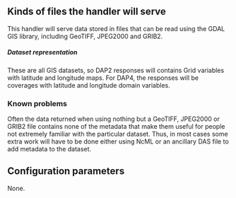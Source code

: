 ## Kinds of files the handler will serve

This handler will serve data stored in files that can be read using the
GDAL GIS library, including GeoTIFF, JPEG2000 and GRIB2.

##### Dataset representation

These are all GIS datasets, so DAP2 responses will contains Grid
variables with latitude and longitude maps. For DAP4, the responses will
be coverages with latitude and longitude domain variables.

### Known problems

Often the data returned when using nothing but a GeoTIFF, JPEG2000 or
GRIB2 file contains none of the metadata that make them useful for
people not extremely familiar with the particular dataset. Thus, in most
cases some extra work will have to be done either using NcML or an
ancillary DAS file to add metadata to the dataset.

## Configuration parameters

None.